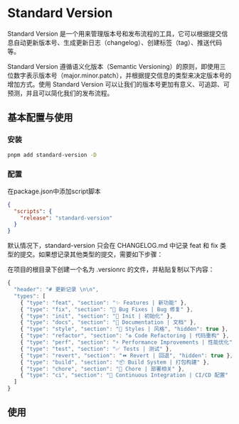 # Standard Version

Standard Version 是一个用来管理版本号和发布流程的工具，它可以根据提交信息自动更新版本号、生成更新日志（changelog）、创建标签（tag）、推送代码等。

Standard Version 遵循语义化版本（Semantic Versioning）的原则，即使用三位数字表示版本号（major.minor.patch），并根据提交信息的类型来决定版本号的增加方式。使用 Standard Version 可以让我们的版本号更加有意义、可追踪、可预测，并且可以简化我们的发布流程。

## 基本配置与使用

### 安装

```sh
pnpm add standard-version -D
```

### 配置

在package.json中添加script脚本

```json
{
  "scripts": {
    "release": "standard-version"
  }
}
```

默认情况下，standard-version 只会在 CHANGELOG.md 中记录 feat 和 fix 类型的提交。如果想记录其他类型的提交，需要如下步骤：

在项目的根目录下创建一个名为 .versionrc 的文件，并粘贴复制以下内容：

```js
{
  "header": "# 更新记录 \n\n",
  "types": [
    { "type": "feat", "section": "✨ Features | 新功能" },
    { "type": "fix", "section": "🐛 Bug Fixes | Bug 修复" },
    { "type": "init", "section": "🎉 Init | 初始化" },
    { "type": "docs", "section": "📝 Documentation | 文档" },
    { "type": "style", "section": "💄 Styles | 风格", "hidden": true },
    { "type": "refactor", "section": "♻️ Code Refactoring | 代码重构" },
    { "type": "perf", "section": "⚡ Performance Improvements | 性能优化" },
    { "type": "test", "section": "✅ Tests | 测试" },
    { "type": "revert", "section": "⏪ Revert | 回退", "hidden": true },
    { "type": "build", "section": "📦‍ Build System | 打包构建" },
    { "type": "chore", "section": "🚀 Chore | 部署相关" },
    { "type": "ci", "section": "👷 Continuous Integration | CI/CD 配置" }
  ]
}
```

## 使用
